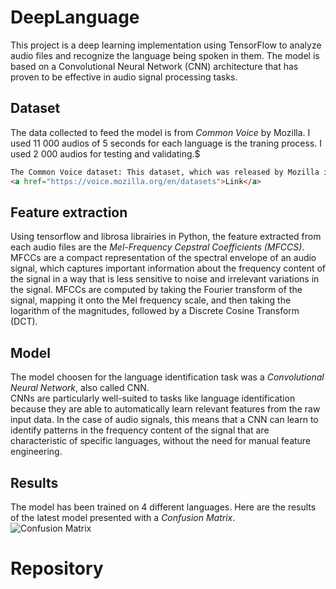 # DeepLanguage

This project is a deep learning implementation using TensorFlow to analyze audio files and recognize the language being spoken in them. The model is based on a Convolutional Neural Network (CNN) architecture that has proven to be effective in audio signal processing tasks.

## Dataset
The data collected to feed the model is from *Common Voice* by Mozilla.
I used 11 000 audios of 5 seconds for each language is the traning process.
I used  2 000 audios for testing and validating.$

```html
The Common Voice dataset: This dataset, which was released by Mozilla in 2017, contains over 500 hours of voice data from more than 20,000 contributors, in a variety of languages. The dataset can be downloaded from the Common Voice website: 
<a href="https://voice.mozilla.org/en/datasets">Link</a>

```

## Feature extraction
Using tensorflow and librosa librairies in Python, the feature extracted from each audio files are the *Mel-Frequency Cepstral Coefficients (MFCCS)*.<br/>
MFCCs are a compact representation of the spectral envelope of an audio signal, which captures important information about the frequency content of the signal in a way that is less sensitive to noise and irrelevant variations in the signal. MFCCs are computed by taking the Fourier transform of the signal, mapping it onto the Mel frequency scale, and then taking the logarithm of the magnitudes, followed by a Discrete Cosine Transform (DCT).


## Model
The model choosen for the language identification task was a *Convolutional Neural Network*, also called CNN.
<br/>
CNNs are particularly well-suited to tasks like language identification because they are able to automatically learn relevant features from the raw input data. In the case of audio signals, this means that a CNN can learn to identify patterns in the frequency content of the signal that are characteristic of specific languages, without the need for manual feature engineering.

## Results
The model has been trained on 4 different languages.
Here are the results of the latest model presented with a *Confusion Matrix*.
<br/>
<img src="https://user-images.githubusercontent.com/94929813/222953991-1ec50a83-dc29-4f5b-b2d1-14514a4618c3.png" alt="Confusion Matrix"/>


# Repository
<br/>


